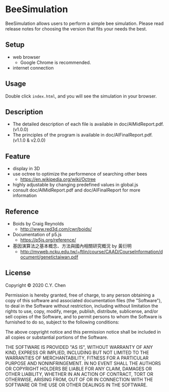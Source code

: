 # BeeSimulation
BeeSimulation allows users to perform a simple bee simulation. Please read release notes for choosing the version that fits your needs the best.

## Setup
+ web browser
  + Google Chrome is recommended.
+ internet connection

## Usage
Double click `index.html`, and you will see the simulation in your browser.

## Description
+ The detailed description of each file is available in doc/AIMidReport.pdf. (v1.0.0)
+ The principles of the program is available in doc/AIFinalReport.pdf. (v1.1.0 & v2.0.0)

## Feature
+ display in 3D
+ use octree to optimize the performence of searching other bees
  + https://en.wikipedia.org/wiki/Octree
+ highly adjustable by changing predefined values in global.js
+ consult doc/AIMidReport.pdf and doc/AIFinalReport for more information

## Reference
+ Boids by Craig Reynolds
  + http://www.red3d.com/cwr/boids/
+ Documentation of p5.js
  + https://p5js.org/reference/
+ 基因演算法之基本概念、方法與國內相關研究概況 by 黃衍明
  + http://myweb.ncku.edu.tw/~ftlin/course/CAAD/CourseInformation/document/genetictaiwan.pdf

## License
Copyright © 2020 C.Y. Chen

Permission is hereby granted, free of charge, to any person obtaining a copy of this software and associated documentation files (the "Software"), to deal in the Software without restriction, including without limitation the rights to use, copy, modify, merge, publish, distribute, sublicense, and/or sell copies of the Software, and to permit persons to whom the Software is furnished to do so, subject to the following conditions:

The above copyright notice and this permission notice shall be included in all copies or substantial portions of the Software.

THE SOFTWARE IS PROVIDED "AS IS", WITHOUT WARRANTY OF ANY KIND, EXPRESS OR IMPLIED, INCLUDING BUT NOT LIMITED TO THE WARRANTIES OF MERCHANTABILITY, FITNESS FOR A PARTICULAR PURPOSE AND NONINFRINGEMENT. IN NO EVENT SHALL THE AUTHORS OR COPYRIGHT HOLDERS BE LIABLE FOR ANY CLAIM, DAMAGES OR OTHER LIABILITY, WHETHER IN AN ACTION OF CONTRACT, TORT OR OTHERWISE, ARISING FROM, OUT OF OR IN CONNECTION WITH THE SOFTWARE OR THE USE OR OTHER DEALINGS IN THE SOFTWARE.
